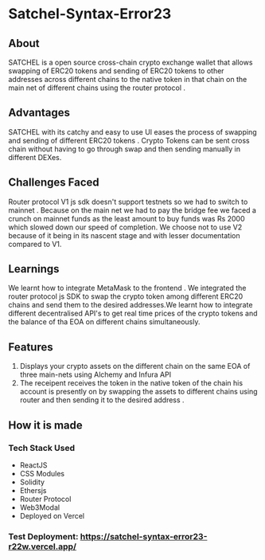 # Satchel-Syntax-Error23

## About
SATCHEL is a open source cross-chain crypto exchange wallet that allows swapping of ERC20 tokens and sending of ERC20 tokens to other addresses across different chains to the native token in that chain on the main net of different chains using the router protocol .

## Advantages
SATCHEL with its catchy and easy to use UI eases the process of swapping and sending of different ERC20 tokens . Crypto Tokens can be sent cross chain without having to go through swap and then sending manually in different DEXes. 

## Challenges Faced
Router protocol V1 js sdk doesn't support testnets so we had to switch to mainnet . Because on the main net we had to pay the bridge fee we faced a crunch on mainnet funds as the least amount to buy funds was Rs 2000  which slowed down our speed of completion. We choose not to use V2 because of it being in its nascent stage and with lesser documentation compared to V1.

## Learnings
We learnt how to integrate MetaMask to the frontend . We integrated the router protocol js SDK to swap the crypto token among different ERC20 chains and send them to the desired addresses.We learnt how to integrate different decentralised API's to get real time prices of the crypto tokens and the balance of tha EOA on different chains simultaneously.

## Features
1. Displays your crypto assets on the different chain on the same EOA of three main-nets using Alchemy and Infura API 
2. The receipent receives the token in the native token of the chain his account is presently on by swapping the assets to different chains using router and then sending it to the desired address .

## How it is made
### Tech Stack Used
<ul>
  <li>ReactJS</li>
  <li>CSS Modules</li>
  <li>Solidity</li>
  <li>Ethersjs</li>
  <li>Router Protocol</li>
  <li>Web3Modal</li>
  <li>Deployed on Vercel</li>
</ul>

### Test Deployment: https://satchel-syntax-error23-r22w.vercel.app/
